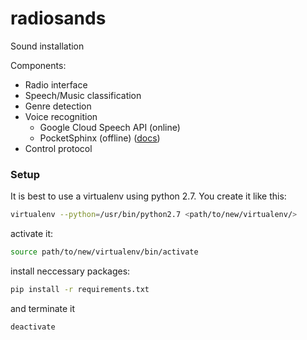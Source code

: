 # radiosands
Sound installation


Components:

- Radio interface
- Speech/Music classification
- Genre detection
- Voice recognition
  - Google Cloud Speech API (online)
  - PocketSphinx (offline) ([docs](sphinx/))
- Control protocol

### Setup
It is best to use a virtualenv using python 2.7.
You create it like this:
```sh
virtualenv --python=/usr/bin/python2.7 <path/to/new/virtualenv/>
```
activate it:
```sh
source path/to/new/virtualenv/bin/activate
```
install neccessary packages:
```sh
pip install -r requirements.txt
```
and terminate it
```sh
deactivate
```